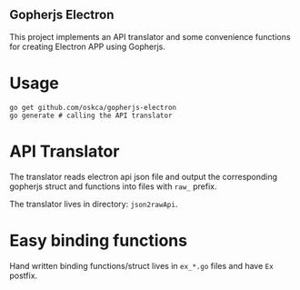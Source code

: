 Gopherjs Electron 
-------------------------------

This project implements an API translator and some convenience functions for 
creating Electron APP using Gopherjs.

# Usage

    go get github.com/oskca/gopherjs-electron
    go generate # calling the API translator 

# API Translator

The translator reads electron api json file and output the corresponding 
gopherjs struct and functions into files with `raw_` prefix.

The translator lives in directory: `json2rawApi`.

# Easy binding functions

Hand written binding functions/struct lives in `ex_*.go` files and have
`Ex` postfix.
